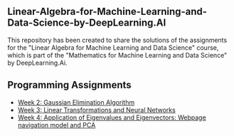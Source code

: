 ## Linear-Algebra-for-Machine-Learning-and-Data-Science-by-DeepLearning.AI

This repository has been created to share the solutions of the assignments for the "Linear Algebra for Machine Learning and Data Science" course, which is part of the "Mathematics for Machine Learning and Data Science" by DeepLearning.Ai.

## Programming Assignments

 - [Week 2: Gaussian Elimination Algorithm](https://github.com/zahrahash/Linear-Algebra-for-Machine-Learning-and-Data-Science-by-DeepLearning.AI/blob/main/C1W2_Assignment.ipynb)
 - [Week 3: Linear Transformations and Neural Networks](https://github.com/zahrahash/Linear-Algebra-for-Machine-Learning-and-Data-Science-by-DeepLearning.AI/blob/main/C1W3_Assignment.ipynb)
 - [Week 4: Application of Eigenvalues and Eigenvectors: Webpage navigation model and PCA](https://github.com/zahrahash/Linear-Algebra-for-Machine-Learning-and-Data-Science-by-DeepLearning.AI/blob/main/C1W4_Assignment.ipynb)
